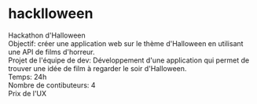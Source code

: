 # hacklloween
Hackathon d'Halloween
</br> Objectif: créer une application web sur le thème d'Halloween en utilisant une API de films d'horreur.
</br> Projet de l'équipe de dev: Développement d'une application qui permet de trouver une idée de film à regarder le soir d'Halloween.
</br> Temps: 24h
</br> Nombre de contibuteurs: 4
</br> Prix de l'UX 
